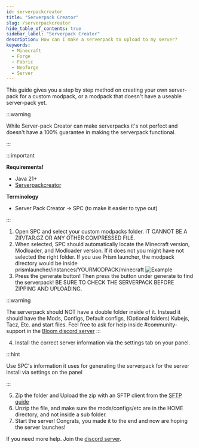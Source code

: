 ```yaml
---
id: serverpackcreator
title: "Serverpack Creator"
slug: /serverpackcreator
hide_table_of_contents: true
sidebar_label: "Serverpack Creator"
description: How can I make a serverpack to upload to my server?
keywords:
  - Minecraft
  - Forge
  - Fabric
  - Neoforge
  - Server
---
```

This guide gives you a step by step method on creating your own server-pack for a custom modpack, or a modpack that doesn't have a useable server-pack yet.

:::warning

While Server-pack Creator can make serverpacks it's not perfect and doesn't have a 100% guarantee in making the serverpack functional.

:::

:::important

__Requirements!__
* Java 21+
* [Serverpackcreator](https://github.com/Griefed/ServerPackCreator/releases)

__Terminology__
* Server Pack Creator -> SPC (to make it easier to type out)

:::

1. Open SPC and select your custom modpacks folder. IT CANNOT BE A ZIP/TAR.GZ OR ANY OTHER COMPRESSED FILE.
2. When selected, SPC should automatically locate the Minecraft version, Modloader, and Modloader version. If it does not you might have not selected the right folder. If you use Prism launcher, the modpack directory would be inside prismlauncher/instances/YOURMODPACK/minecraft
   ![Example](/running_a_server/SPC/spc.png)
3. Press the generate button! Then press the button under generate to find the serverpack! BE SURE TO CHECK THE SERVERPACK BEFORE ZIPPING AND UPLOADING.

:::warning

The serverpack should NOT have a double folder inside of it. Instead it should have the Mods, Configs, Default configs, (Optional folders) Kubejs, Tacz, Etc. and start files. 
Feel free to ask for help inside #community-support in the [Bloom discord server](https://bloom.host/discord)
:::

4. Install the correct server information via the settings tab on your panel. 

:::hint

Use SPC's information it uses for generating the serverpack for the server install via settings on the panel

:::

5. Zip the folder and Upload the zip with an SFTP client from the [SFTP guide](https://docs.bloom.host/sftp/)
6. Unzip the file, and make sure the mods/configs/etc are in the HOME directory, and not inside a sub folder. 
7. Start the server! Congrats, you made it to the end and now are hoping the server launches!

If you need more help. Join the [discord server](https://bloom.host/discord).
